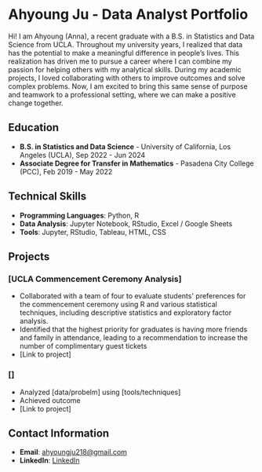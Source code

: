 # **Ahyoung Ju - Data Analyst Portfolio**

Hi! I am Ahyoung (Anna), a recent graduate with a B.S. in Statistics and Data Science from UCLA. Throughout my university years, I realized that data has the potential to make a meaningful difference in people’s lives. This realization has driven me to pursue a career where I can combine my passion for helping others with my analytical skills. During my academic projects, I loved collaborating with others to improve outcomes and solve complex problems. Now, I am excited to bring this same sense of purpose and teamwork to a professional setting, where we can make a positive change together.

## Education 
- **B.S. in Statistics and Data Science** - University of California, Los Angeles (UCLA), Sep 2022 - Jun 2024
- **Associate Degree for Transfer in Mathematics** - Pasadena City College (PCC), Feb 2019 - May 2022

## Technical Skills
- **Programming Languages**: Python, R
- **Data Analysis**: Jupyter Notebook, RStudio, Excel / Google Sheets
- **Tools**: Jupyter, RStudio, Tableau, HTML, CSS  

## Projects

### [UCLA Commencement Ceremony Analysis]
- Collaborated with a team of four to evaluate students' preferences for the commencement ceremony using R and various statistical techniques, including descriptive statistics and exploratory factor analysis.
- Identified that the highest priority for graduates is having more friends and family in attendance, leading to a recommendation to increase the number of complimentary guest tickets
- [Link to project]  

### []
 * Analyzed [data/probelm] using [tools/techniques]
 * Achieved outcome
 * [Link to project]

## Contact Information  
- **Email**: ahyoungju218@gmail.com
- **LinkedIn**: [LinkedIn](https://www.linkedin.com/in/annahyoung-ju)
